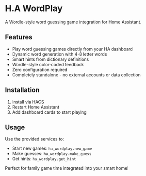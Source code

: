 # H.A WordPlay

A Wordle-style word guessing game integration for Home Assistant.

## Features

- Play word guessing games directly from your HA dashboard
- Dynamic word generation with 4-8 letter words
- Smart hints from dictionary definitions  
- Wordle-style color-coded feedback
- Zero configuration required
- Completely standalone - no external accounts or data collection

## Installation

1. Install via HACS
2. Restart Home Assistant
3. Add dashboard cards to start playing

## Usage

Use the provided services to:
- Start new games: `ha_wordplay.new_game`
- Make guesses: `ha_wordplay.make_guess` 
- Get hints: `ha_wordplay.get_hint`

Perfect for family game time integrated into your smart home!
